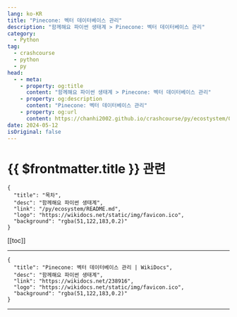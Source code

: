 ```yaml
---
lang: ko-KR
title: "Pinecone: 벡터 데이터베이스 관리"
description: "함께해요 파이썬 생태계 > Pinecone: 벡터 데이터베이스 관리"
category:
  - Python
tag: 
  - crashcourse
  - python
  - py
head:
  - - meta:
    - property: og:title
      content: "함께해요 파이썬 생태계 > Pinecone: 벡터 데이터베이스 관리"
    - property: og:description
      content: "Pinecone: 벡터 데이터베이스 관리"
    - property: og:url
      content: https://chanhi2002.github.io/crashcourse/py/ecostystem/07/pinecone.html
date: 2024-05-12
isOriginal: false
---
```


# {{ $frontmatter.title }} 관련

```component VPCard
{
  "title": "목차",
  "desc": "함께해요 파이썬 생태계",
  "link": "/py/ecosystem/README.md",
  "logo": "https://wikidocs.net/static/img/favicon.ico",
  "background": "rgba(51,122,183,0.2)"
}
```

[[toc]]

---

```component VPCard
{
  "title": "Pinecone: 벡터 데이터베이스 관리 | WikiDocs",
  "desc": "함께해요 파이썬 생태계",
  "link": "https://wikidocs.net/238916",
  "logo": "https://wikidocs.net/static/img/favicon.ico",
  "background": "rgba(51,122,183,0.2)"
}
```

<!-- TODO: 작성 -->

---

<TagLinks />